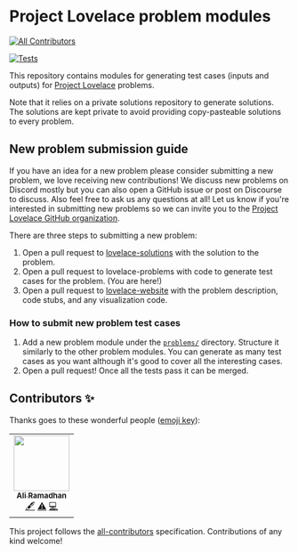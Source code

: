 # Project Lovelace problem modules
<!-- ALL-CONTRIBUTORS-BADGE:START - Do not remove or modify this section -->
[![All Contributors](https://img.shields.io/badge/all_contributors-1-orange.svg?style=flat-square)](#contributors-)
<!-- ALL-CONTRIBUTORS-BADGE:END -->

[![Tests](https://github.com/project-lovelace/lovelace-problems/actions/workflows/ci.yml/badge.svg)](https://github.com/project-lovelace/lovelace-problems/actions/workflows/ci.yml)

This repository contains modules for generating test cases (inputs and outputs) for
[Project Lovelace](http://projectlovelace.net) problems.

Note that it relies on a private solutions repository to generate solutions.
The solutions are kept private to avoid providing copy-pasteable solutions to every problem.

## New problem submission guide

If you have an idea for a new problem please consider submitting a new problem, we love receiving new contributions!
We discuss new problems on Discord mostly but you can also open a GitHub issue or post on Discourse to discuss. Also feel free to ask us any questions at all!
Let us know if you're interested in submitting new problems so we can invite you to the [Project Lovelace GitHub organization](https://github.com/project-lovelace).

There are three steps to submitting a new problem:

1. Open a pull request to [lovelace-solutions](https://github.com/project-lovelace/lovelace-solutions#new-problem-submission-guide) with the solution to the problem.
2. Open a pull request to lovelace-problems with code to generate test cases for the problem. (You are here!)
3. Open a pull request to [lovelace-website](https://github.com/project-lovelace/lovelace-website#new-problem-submission-guide) with the problem description, code stubs, and any visualization code.

### How to submit new problem test cases

1. Add a new problem module under the [`problems/`](https://github.com/project-lovelace/lovelace-problems/tree/main/problems) directory. Structure it similarly to the other problem modules. You can generate as many test cases as you want although it's good to cover all the interesting cases.
2. Open a pull request! Once all the tests pass it can be merged.

## Contributors ✨

Thanks goes to these wonderful people ([emoji key](https://allcontributors.org/docs/en/emoji-key)):

<!-- ALL-CONTRIBUTORS-LIST:START - Do not remove or modify this section -->
<!-- prettier-ignore-start -->
<!-- markdownlint-disable -->
<table>
  <tr>
    <td align="center"><a href="http://aliramadhan.me"><img src="https://avatars.githubusercontent.com/u/20099589?v=4?s=100" width="100px;" alt=""/><br /><sub><b>Ali Ramadhan</b></sub></a><br /><a href="#content-ali-ramadhan" title="Content">🖋</a> <a href="https://github.com/project-lovelace/lovelace-problems/commits?author=ali-ramadhan" title="Tests">⚠️</a> <a href="https://github.com/project-lovelace/lovelace-problems/commits?author=ali-ramadhan" title="Code">💻</a></td>
  </tr>
</table>

<!-- markdownlint-restore -->
<!-- prettier-ignore-end -->

<!-- ALL-CONTRIBUTORS-LIST:END -->

This project follows the [all-contributors](https://github.com/all-contributors/all-contributors) specification. Contributions of any kind welcome!